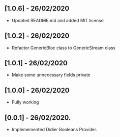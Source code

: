## [1.0.6] - 26/02/2020

* Updated README.md and added MIT license

## [1.0.2] - 26/02/2020

* Refactor GenericBloc class to GenericStream class

## [1.0.1] - 26/02/2020

* Make some unnecessary fields private

## [1.0.0] - 26/02/2020

* Fully working

## [0.0.1] - 26/02/2020.

* Implememented Didier Booleans Provider.
